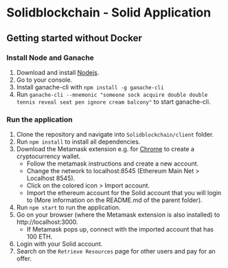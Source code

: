 # Solidblockchain - Solid Application

## Getting started without Docker

### Install Node and Ganache

1. Download and install [Nodejs](https://nodejs.org/en/download/).
2. Go to your console.
3. Install ganache-cli with `npm install -g ganache-cli`
4. Run `ganache-cli --mnemonic "someone sock acquire double double tennis reveal seat pen ignore cream balcony"` to start ganache-cli.

### Run the application

1. Clone the repository and navigate into `Solidblockchain/client` folder.
2. Run `npm install` to install all dependencies.
3. Download the Metamask extension e.g. for [Chrome](https://metamask.io/download.html) to create a cryptocurrency wallet.
   - Follow the metamask instructions and create a new account.
   - Change the network to localhost:8545 (Ethereum Main Net > Localhost 8545).
   - Click on the colored icon > Import account.
   - Import the ethereum account for the Solid account that you will login to (More information on the README.md of the parent folder).
4. Run `npm start` to run the application.
5. Go on your browser (where the Metamask extension is also installed) to http://localhost:3000.
   - If Metamask pops up, connect with the imported account that has 100 ETH.
6. Login with your Solid account.
7. Search on the `Retrieve Resources` page for other users and pay for an offer.
